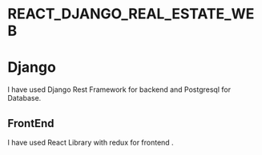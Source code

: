 # REACT_DJANGO_REAL_ESTATE_WEB

# Django

I have used Django Rest Framework for backend and Postgresql for Database.

## FrontEnd

I have used React Library with redux for frontend .
